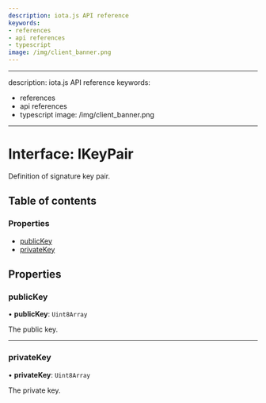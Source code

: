 ```yaml
---
description: iota.js API reference
keywords:
- references
- api references
- typescript
image: /img/client_banner.png
---
```

---
description: iota.js API reference
keywords:
- references
- api references
- typescript
image: /img/client_banner.png
---
# Interface: IKeyPair

Definition of signature key pair.

## Table of contents

### Properties

- [publicKey](IKeyPair.md#publickey)
- [privateKey](IKeyPair.md#privatekey)

## Properties

### publicKey

• **publicKey**: `Uint8Array`

The public key.

___

### privateKey

• **privateKey**: `Uint8Array`

The private key.

